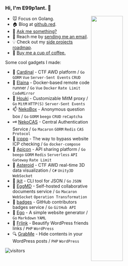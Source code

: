 ### Hi, I'm **E99p1ant**. 🍆

<a href="https://github.com/wuhan005?tab=repositories">
  <img align="right" src="https://github-readme-stats.vercel.app/api?username=wuhan005&show_icons=true&title_color=000&icon_color=0099ff&text_color=000&bg_color=ffffff" width="45%" />
</a>

- 🐭 Focus on Golang.
- 🏠 Blog at [github.red](https://github.red).
- 💬 [Ask me something?](https://box.n3ko.co/_/e99)
- 📩 Reach me by [sending me an email](mailto:i@github.red).
- 💡 Check out my [side projects roadmap](https://github.com/users/wuhan005/projects/1).
- 🤤 [Buy me a cup of coffee.](https://mianbaoduo.com/o/author-bGmTm29t)

Some cool gadgets I made:
- 🚩 [Cardinal](https://github.com/vidar-team/Cardinal) - CTF AWD platform  / `Go` `GORM` `Vue` `Server-Sent Events` `CRUD`
- 🔮 [Elaina](https://github.com/wuhan005/Elaina) - Docker-based remote code runner  / `Go` `Vue` `Docker` `Rate Limit` `CodeMirror`
- 🧹 [Houki](https://github.com/wuhan005/Houki) - Customizable MitM proxy  / `Go` `MitM` `HTTP(S)` `Server-Sent Events`
- 📫 [NekoBox](https://github.com/NekoWheel/NekoBox) - Anonymous question box  / `Go` `GORM` `beego` `CRUD` `reCaptcha`
- 🗝 [NekoCAS](https://github.com/NekoWheel/NekoCAS) - Central Authentication Service  / `Go` `Macaron` `GORM` `Redis` `CAS Protocol`
- 👻 [icppp](https://github.com/wuhan005/icppp) - The way to bypass website ICP checking  / `Go` `docker-compose`
- 👾 [Apicon](https://apicon.cn/) - API sharing platform  / `Go` `beego` `GORM` `Redis` `Serverless` `API Gateway` `Rate Limit`
- 💫 [Asteroid](https://github.com/wuhan005/Asteroid) - CTF AWD real-time 3D data visualization  / `C#` `Unity3D` `WebSocket`
- 🔧 [jkit](https://github.com/wuhan005/jkit) - CLI tool for JSON  / `Go` `JSON`
- 📝 [EggMD](https://github.com/EggMD/EggMD) - Self-hosted collaborative documents service  / `Go` `Macaron` `WebSocket` `Operation Transformation`
- 🤝 [badges](https://github.com/wuhan005/badges) - GitHub contributors badges service  / `Go` `GitHub API`
- 📃 [Ego](https://github.com/wuhan005/Ego) - A simple website generator  / `Go` `Markdown` `YAML`
- 🔗 [Frlink](https://github.com/wuhan005/Frlink) - Beautify WordPress friends links  / `PHP` `WordPress`
- 🔍 [GrabMe](https://github.com/wuhan005/GrabMe) - Hide contents in your WordPress posts  / `PHP` `WordPress`


![visitors](https://visitor-badge.laobi.icu/badge?page_id=e99p1ant)
